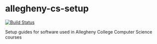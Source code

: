 # allegheny-cs-setup

[![Build Status](https://travis-ci.org/Michionlion/allegheny-cs-setup.svg?branch=master)](https://travis-ci.org/Michionlion/allegheny-cs-setup)

Setup guides for software used in Allegheny College Computer Science courses
